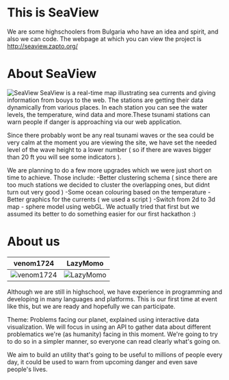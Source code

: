 This is SeaView
================

We are some highschoolers from Bulgaria who have an idea and spirit, and also we can code.
The webpage at which you can view the project is http://seaview.zapto.org/

About SeaView
===============================
![SeaView](http://i.imgur.com/mTW4Pg6.png)
SeaView is a real-time map illustrating sea currents and giving information from bouys to the web. The stations are getting their data dynamically from various places. In each station you can see the water levels, the temperature, wind data and more.These tsunami stations can warn people if danger is approaching via our web application. 

Since there probably wont be any real tsunami waves or the sea could be very calm at the moment you are viewing the site, we have set the needed level of the wave height to a lower number ( so if there are waves bigger than 20 ft you will see some indicators ). 

We are planning to do a few more upgrades which we were just short on time to achieve. 
Those include:
-Better clustering schema ( since there are too much stations we decided to cluster the overlapping ones, but didnt turn out very good )
-Some ocean colouring based on the temperature
-Better graphics for the currents  ( we used a script )
-Switch from 2d to 3d map - sphere model using webGL. We actually tried that first but we assumed its better to do something easier for our first hackathon :)

About us
===========================

| venom1724 | LazyMomo |
|--- |--- 
| ![venom1724]() | ![LazyMomo]() |

Although we are still in highschool, we have experience in programming and developing in many languages and platforms.
This is our first time at event like this, but we are ready and hopefully we can participate.

Theme: Problems facing our planet, explained using interactive data visualization. We will focus in using an API to gather data about different problematics we're (as humanity) facing in this moment. We're going to try to do so in a simpler manner, so everyone can read clearly what's going on.

We aim to build an utility that's going to be useful to millions of people every day, it could be used to warn from upcoming danger and even save people's lives.  

